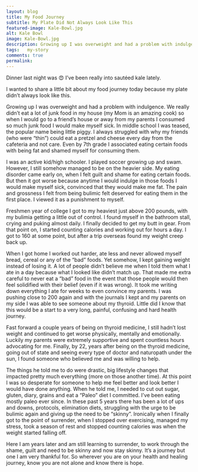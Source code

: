 ```yaml
---
layout: blog
title: My Food Journey
subtitle: My Plate Did Not Always Look Like This
featured-image: Kale-Bowl.jpg
alt: Kale Bowl
image: Kale-Bowl.jpg
description: Growing up I was overweight and had a problem with indulgence. We really didn’t eat a lot of junk food in my house (my Mom is an amazing cook) so when I would go to a friend’s house or away from my parents I consumed so much junk food I would make myself sick.
tags:   my-story
comments: true
permalink:
---
```

Dinner last night was 😍 I’ve been really into sautéed kale lately.

I wanted to share a little bit about my food journey today because my plate didn’t always look like this.

Growing up I was overweight and had a problem with indulgence. We really didn’t eat a lot of junk food in my house (my Mom is an amazing cook) so when I would go to a friend’s house or away from my parents I consumed so much junk food I would make myself sick. In middle school I was teased, the popular name being little piggy. I always struggled with why my friends (who were “thin”) could eat a pretzel and cheese every day from the cafeteria and not care. Even by 7th grade I associated eating certain foods with being fat and shamed myself for consuming them.

I was an active kid/high schooler. I played soccer growing up and swam. However, I still somehow managed to be on the heavier side. My eating disorder came early on, when I felt guilt and shame for eating certain foods. But then it got worse because anytime I would indulge in those foods I would make myself sick, convinced that they would make me fat. The pain and grossness I felt from being bulimic felt deserved for eating them in the first place. I viewed it as a punishment to myself.

Freshmen year of college I got to my heaviest just above 200 pounds, with my bulimia getting a little out of control. I found myself in the bathroom stall, crying and puking almost daily. I finally decided to get my butt in gear. From that point on, I started counting calories and working out for hours a day. I got to 160 at some point, but after a trip overseas found my weight creep back up.

When I got home I worked out harder, ate less and never allowed myself bread, cereal or any of the “bad” foods. Yet somehow, I kept gaining weight instead of losing it. A lot of people didn’t believe me when I told them what I ate in a day because what I looked like didn’t match up. That made me extra careful to never eat a “bad” food in the event that those people would then feel solidified with their belief (even if it was wrong). It took me writing down everything I ate for weeks to even convince my parents. I was pushing close to 200 again and with the journals I kept and my parents on my side I was able to see someone about my thyroid. Little did I know that this would be a start to a very long, painful, confusing and hard health journey.

Fast forward a couple years of being on thyroid medicine, I still hadn’t lost weight and continued to get worse physically, mentally and emotionally. Luckily my parents were extremely supportive and spent countless hours advocating for me.
Finally, by 22, years after being on the thyroid medicine, going out of state and seeing every type of doctor and naturopath under the sun, I found someone who believed me and was willing to help.

The things he told me to do were drastic, big lifestyle changes that impacted pretty much everything (more on those another time). At this point I was so desperate for someone to help me feel better and look better I would have done anything. When he told me, I needed to cut out sugar, gluten, diary, grains and eat a “Paleo” diet I committed.
I’ve been eating mostly paleo ever since. In these past 5 years there has been a lot of ups and downs, protocols, elimination diets, struggling with the urge to be bulimic again and giving up the need to be “skinny”. Ironically when I finally got to the point of surrender, when I stopped over exercising, managed my stress, took a season of rest and stopped counting calories was when the weight started falling off.

Here I am years later and am still learning to surrender, to work through the shame, guilt and need to be skinny and now stay skinny. It’s a journey but one I am very thankful for.
So wherever you are on your health and healing journey, know you are not alone and know there is hope.
